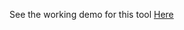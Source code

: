 See the working demo for this tool <a href="https://CADie.github.io/NewViewer.html/" rel="nofollow">Here</a>